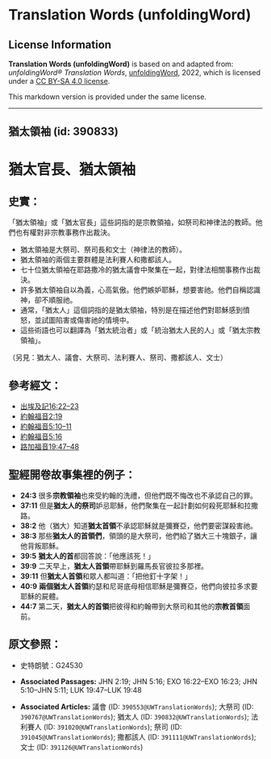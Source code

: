 # Translation Words (unfoldingWord)

## License Information

**Translation Words (unfoldingWord)** is based on and adapted from: _unfoldingWord® Translation Words_, [unfoldingWord](https://unfoldingword.org/utw), 2022, which is licensed under a [CC BY-SA 4.0 license](https://creativecommons.org/licenses/by-sa/4.0/legalcode.en).

This markdown version is provided under the same license.



--------------------------------

## 猶太領袖 (id: 390833)

猶太官長、猶太領袖
=========

史實：
---

「猶太領袖」或「猶太官長」這些詞指的是宗教領袖，如祭司和神律法的教師。他們也有權對非宗教事務作出裁決。

* 猶太領袖是大祭司、祭司長和文士（神律法的教師）。
* 猶太領袖的兩個主要群體是法利賽人和撒都該人。
* 七十位猶太領袖在耶路撒冷的猶太議會中聚集在一起，對律法相關事務作出裁決。
* 許多猶太領袖自以為義，心高氣傲。他們嫉妒耶穌，想要害祂。他們自稱認識神，卻不順服祂。
* 通常，「猶太人」這個詞指的是猶太領袖，特別是在描述他們對耶穌感到憤怒，並試圖陷害或傷害祂的情境中。
* 這些術語也可以翻譯為「猶太統治者」或「統治猶太人民的人」或「猶太宗教領袖」。

（另見：猶太人、議會、大祭司、法利賽人、祭司、撒都該人、文士）

參考經文：
-----

* [出埃及記16:22–23](https://ref.ly/Exod16:22-Exod16:23)
* [約翰福音2:19](https://ref.ly/John2:19)
* [約翰福音5:10–11](https://ref.ly/John5:10-John5:11)
* [約翰福音5:16](https://ref.ly/John5:16)
* [路加福音19:47–48](https://ref.ly/Luke19:47-Luke19:48)

聖經開卷故事集裡的例子：
------------

* **24:3** 很多**宗教領袖**也來受約翰的洗禮，但他們既不悔改也不承認自己的罪。
* **37:11** 但是**猶太人的祭司**妒忌耶穌，他們聚集在一起計劃如何殺死耶穌和拉撒路。
* **38:2** 他（猶大）知道**猶太首領**不承認耶穌就是彌賽亞，他們要密謀殺害祂。
* **38:3** 那些**猶太人的首領們**，領頭的是大祭司，他們給了猶大三十塊銀子，讓他背叛耶穌。
* **39:5** **猶太人的首**都回答說：「他應該死！」
* **39:9** 二天早上，**猶太人首領**帶耶穌到羅馬長官彼拉多那裡。
* **39:11** 但**猶太人首領**和眾人都叫道：「把他釘十字架！」
* **40:9** **兩個猶太人首領**約瑟和尼哥底母相信耶穌是彌賽亞，他們向彼拉多求要耶穌的屍體。
* **44:7** 第二天，**猶太人的首領**把彼得和約翰帶到大祭司和其他的**宗教首領**面前。

原文參照：
-----

* 史特朗號：G24530

* **Associated Passages:** JHN 2:19; JHN 5:16; EXO 16:22–EXO 16:23; JHN 5:10–JHN 5:11; LUK 19:47–LUK 19:48
* **Associated Articles:** 議會 (ID: `390553@UWTranslationWords`); 大祭司 (ID: `390767@UWTranslationWords`); 猶太人 (ID: `390832@UWTranslationWords`); 法利賽人 (ID: `391020@UWTranslationWords`); 祭司 (ID: `391045@UWTranslationWords`); 撒都該人 (ID: `391111@UWTranslationWords`); 文士 (ID: `391126@UWTranslationWords`)

